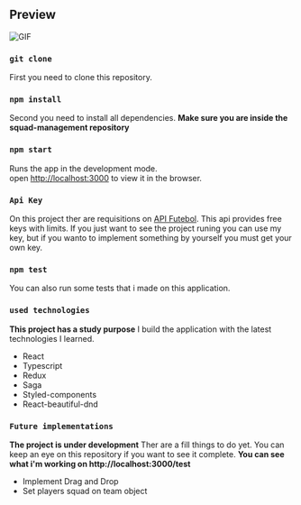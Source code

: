 ## Preview

![GIF]()

### `git clone`
First you need to clone this repository.

### `npm install`
Second you need to install all dependencies.
**Make sure you are inside the squad-management repository**

### `npm start`
Runs the app in the development mode.\
open [http://localhost:3000](http://localhost:3000) to view it in the browser.

### `Api Key`
On this project ther are requisitions on [API Futebol](https://www.api-futebol.com.br/).
This api provides free keys with limits.
If you just want to see the project runing you can use my key, but if you wanto to implement something by yourself you must get your own key.

### `npm test`
You can also run some tests that i made on this application.

### `used technologies`
**This project has a study purpose**
I build the application with the latest technologies I learned.

- React
- Typescript
- Redux
- Saga
- Styled-components
- React-beautiful-dnd

### `Future implementations`
**The project is under development**
Ther are a fill things to do yet.
You can keep an eye on this repository if you want to see it complete.
**You can see what i'm working on http://localhost:3000/test**

- Implement Drag and Drop
- Set players squad on team object